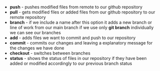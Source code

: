 - **push** - pushes modified files from remote to our github repository
- **pull** - gets modified files or added files from our github repository to our remote repository
- **branch** - if we include a name after this option it adds a new branch or line of work from our main branch if we use only **git branch** individually we can see our branches
- **add** - adds files we want to commit and push to our repository
- **commit** - commits our changes and leaving a explanatory message for the changes we have done
- **checkout** - switches between branches
- **status** - shows the status of files in our repository if they have been added or modified accordingly to our previous branch status
